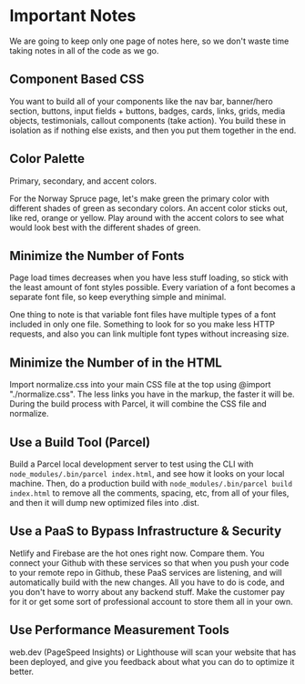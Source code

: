 # Important Notes

We are going to keep only one page of notes here, so we don't waste time taking notes in all of the code as we go.

## Component Based CSS

You want to build all of your components like the nav bar, banner/hero section, buttons, input fields + buttons, badges, cards, links, grids, media objects, testimonials, callout components (take action). You build these in isolation as if nothing else exists, and then you put them together in the end.

## Color Palette

Primary, secondary, and accent colors.

For the Norway Spruce page, let's make green the primary color with different shades of green as secondary colors. An accent color sticks out, like red, orange or yellow. Play around with the accent colors to see what would look best with the different shades of green.

## Minimize the Number of Fonts

Page load times decreases when you have less stuff loading, so stick with the least amount of font styles possible. Every variation of a font becomes a separate font file, so keep everything simple and minimal.

One thing to note is that variable font files have multiple types of a font included in only one file. Something to look for so you make less HTTP requests, and also you can link multiple font types without increasing size.

## Minimize the Number of <links> in the HTML

Import normalize.css into your main CSS file at the top using @import "./normalize.css". The less links you have in the markup, the faster it will be. During the build process with Parcel, it will combine the CSS file and normalize.

## Use a Build Tool (Parcel)

Build a Parcel local development server to test using the CLI with `node_modules/.bin/parcel index.html`, and see how it looks on your local machine. Then, do a production build with `node_modules/.bin/parcel build index.html` to remove all the comments, spacing, etc, from all of your files, and then it will dump new optimized files into .dist.

## Use a PaaS to Bypass Infrastructure & Security

Netlify and Firebase are the hot ones right now. Compare them. You connect your Github with these services so that when you push your code to your remote repo in Github, these PaaS services are listening, and will automatically build with the new changes. All you have to do is code, and you don't have to worry about any backend stuff. Make the customer pay for it or get some sort of professional account to store them all in your own.

## Use Performance Measurement Tools

web.dev (PageSpeed Insights) or Lighthouse will scan your website that has been deployed, and give you feedback about what you can do to optimize it better.
